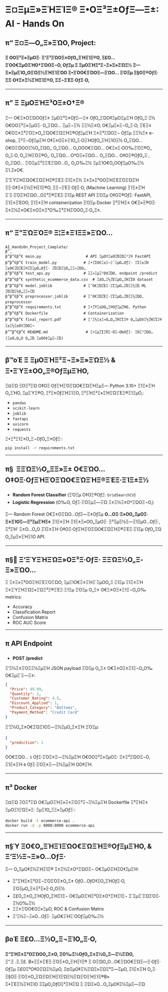 # Ξ¤ΞµΞ»ΞΉΞΊΞ® Ξ•ΟΞ³Ξ±ΟƒΞ―Ξ±: AI - Hands On

## π“ Ξ¤Ξ―Ο„Ξ»ΞΏΟ‚ Project:
**Ξ ΟΟΞ²Ξ»ΞµΟΞ· Ξ‘Ξ³ΞΏΟΞ±ΟƒΟ„ΞΉΞΊΞ®Ο‚ Ξ£Ο…ΞΌΟ€ΞµΟΞΉΟ†ΞΏΟΞ¬Ο‚ ΟƒΞµ Ξ ΞµΟΞΉΞ²Ξ¬Ξ»Ξ»ΞΏΞ½ Ξ—Ξ»ΞµΞΊΟ„ΟΞΏΞ½ΞΉΞΊΞΏΟ Ξ•ΞΌΟ€ΞΏΟΞ―ΞΏΟ… ΞΌΞµ Ξ§ΟΞ®ΟƒΞ· ΞΞ·Ο‡Ξ±Ξ½ΞΉΞΊΞ®Ο‚ ΞΞ¬ΞΈΞ·ΟƒΞ·Ο‚**

---

## π” Ξ ΞµΟΞΉΞ³ΟΞ±Ο†Ξ®
Ξ— Ο€Ξ±ΟΞΏΟΟƒΞ± ΞµΟΞ³Ξ±ΟƒΞ―Ξ± ΟƒΟ„ΞΏΟ‡ΞµΟΞµΞΉ ΟƒΟ„Ξ·Ξ½ Ο€ΟΟΞ²Ξ»ΞµΟΞ· Ο„ΞΏΟ… ΞµΞ¬Ξ½ Ξ­Ξ½Ξ±Ο‚ Ο€ΞµΞ»Ξ¬Ο„Ξ·Ο‚ ΞΈΞ± Ο€ΟΞ±Ξ³ΞΌΞ±Ο„ΞΏΟ€ΞΏΞΉΞ®ΟƒΞµΞΉ Ξ±Ξ³ΞΏΟΞ¬ ΟƒΞµ Ξ­Ξ½Ξ± e-shop, Ξ²Ξ¬ΟƒΞµΞΉ Ο‡Ξ±ΟΞ±ΞΊΟ„Ξ·ΟΞΉΟƒΟ„ΞΉΞΊΟΞ½ Ο„ΞΏΟ… Ο€ΟΞΏΟΟΞ½Ο„ΞΏΟ‚, Ο„ΞΏΟ… Ο„ΟΟΟ€ΞΏΟ… Ο€Ξ»Ξ·ΟΟ‰ΞΌΞ®Ο‚, Ο„Ξ·Ο‚ Ο„ΞΉΞΌΞ®Ο‚, Ο„ΞΏΟ… Ο†ΟΞ»ΞΏΟ… Ο„ΞΏΟ… Ο‡ΟΞ®ΟƒΟ„Ξ·, Ο„ΞΏΟ… ΞΌΞµΞ³Ξ­ΞΈΞΏΟ…Ο‚, Ο„Ο‰Ξ½ ΞµΞΊΟ€Ο„ΟΟƒΞµΟ‰Ξ½ ΞΊ.Ξ»Ο€.

Ξ‘ΞΎΞΉΞΏΟ€ΞΏΞΉΞ®ΞΈΞ·ΞΊΞ±Ξ½ Ξ±Ξ»Ξ³ΟΟΞΉΞΈΞΌΞΏΞΉ ΞΞ·Ο‡Ξ±Ξ½ΞΉΞΊΞ®Ο‚ ΞΞ¬ΞΈΞ·ΟƒΞ·Ο‚ (Machine Learning) ΞΊΞ±ΞΉ Ξ΄Ξ·ΞΌΞΉΞΏΟ…ΟΞ³Ξ®ΞΈΞ·ΞΊΞµ REST API ΞΌΞµ Ο‡ΟΞ®ΟƒΞ· FastAPI, ΞΊΞ±ΞΈΟΟ‚ ΞΊΞ±ΞΉ containerization ΞΌΞµ Docker Ξ³ΞΉΞ± Ο€Ξ»Ξ®ΟΞ· Ξ±Ξ½Ξ±Ο€Ξ±ΟΞ±Ξ³Ο‰Ξ³ΞΉΞΌΟΟ„Ξ·Ο„Ξ±.

---

## π“ Ξ”ΞΏΞΌΞ® Ξ¦Ξ±ΞΊΞ­Ξ»ΞΏΟ…
```
AI_HandsOn_Project_Complete/
β”‚
β”β”€β”€ main.py                    # API ΞµΟ†Ξ±ΟΞΌΞΏΞ³Ξ® FastAPI
β”β”€β”€ train_model.py            # Ξ•ΞΊΟ€Ξ±Ξ―Ξ΄ΞµΟ…ΟƒΞ· ΞΊΞ±ΞΉ Ξ±Ο€ΞΏΞΈΞ®ΞΊΞµΟ…ΟƒΞ· ΞΌΞΏΞ½Ο„Ξ­Ξ»ΞΏΟ…
β”β”€β”€ test_api.py               # ΞΞ»ΞµΞ³Ο‡ΞΏΟ‚ endpoint /predict
β”β”€β”€ synthetic_ecommerce_data.csv  # Ξ£Ο…Ξ½ΞΈΞµΟ„ΞΉΞΊΟ dataset
β”β”€β”€ model.joblib              # Ξ‘Ο€ΞΏΞΈΞ·ΞΊΞµΟ…ΞΌΞ­Ξ½ΞΏ ML ΞΌΞΏΞ½Ο„Ξ­Ξ»ΞΏ
β”β”€β”€ preprocessor.joblib       # Ξ‘Ο€ΞΏΞΈΞ·ΞΊΞµΟ…ΞΌΞ­Ξ½ΞΏΟ‚ preprocessor
β”β”€β”€ requirements.txt          # Ξ•ΞΎΞ±ΟΟ„Ξ®ΟƒΞµΞΉΟ‚ Python
β”β”€β”€ Dockerfile                # Containerization
β”β”€β”€ final_report.pdf          # Ξ‘Ξ½Ξ±Ξ»Ο…Ο„ΞΉΞΊΞ® Ο„ΞµΟ‡Ξ½ΞΉΞΊΞ® Ξ±Ξ½Ξ±Ο†ΞΏΟΞ¬
β””β”€β”€ README.md                 # Ξ¤ΞµΞΊΞΌΞ·ΟΞ―Ο‰ΟƒΞ· Ξ­ΟΞ³ΞΏΟ… (Ξ±Ο…Ο„Ο Ο„ΞΏ Ξ±ΟΟ‡ΞµΞ―ΞΏ)
```

---

## β™οΈ Ξ ΞµΟΞΉΞ²Ξ¬Ξ»Ξ»ΞΏΞ½ & Ξ•ΞΎΞ±ΟΟ„Ξ®ΟƒΞµΞΉΟ‚
Ξ¤ΞΏ Ξ­ΟΞ³ΞΏ Ο‡ΟΞ·ΟƒΞΉΞΌΞΏΟ€ΞΏΞΉΞµΞ― Python 3.10+ ΞΊΞ±ΞΉ Ο„ΞΉΟ‚ ΞµΞΎΞ®Ο‚ Ξ²Ξ±ΟƒΞΉΞΊΞ­Ο‚ Ξ²ΞΉΞ²Ξ»ΞΉΞΏΞΈΞ®ΞΊΞµΟ‚:

- `pandas`
- `scikit-learn`
- `joblib`
- `fastapi`
- `uvicorn`
- `requests`

Ξ•Ξ³ΞΊΞ±Ο„Ξ¬ΟƒΟ„Ξ±ΟƒΞ·:

```bash
pip install -r requirements.txt
```

---

## π§  ΞΞΏΞ½Ο„Ξ­Ξ»Ξ± Ο€ΞΏΟ… Ο‡ΟΞ·ΟƒΞΉΞΌΞΏΟ€ΞΏΞΉΞ®ΞΈΞ·ΞΊΞ±Ξ½

- **Random Forest Classifier** (ΞΌΞµ Ο‡ΟΞ®ΟƒΞ· `GridSearchCV`)
- **Logistic Regression** (Ο‰Ο‚ ΟƒΞ·ΞΌΞµΞ―ΞΏ Ξ±Ξ½Ξ±Ο†ΞΏΟΞ¬Ο‚)

Ξ— Random Forest Ο€Ξ±ΟΞΏΟ…ΟƒΞ―Ξ±ΟƒΞµ **Ο…ΟΞ·Ξ»ΟΟ„ΞµΟΞ· Ξ±ΞΊΟΞ―Ξ²ΞµΞΉΞ±** ΞΊΞ±ΞΉ ΞΊΞ±Ξ»ΟΟ„ΞµΟΞ· Ξ³ΞµΞ½Ξ―ΞΊΞµΟ…ΟƒΞ·, Ξ³ΞΉ' Ξ±Ο…Ο„Ο ΞΊΞ±ΞΉ Ο‡ΟΞ·ΟƒΞΉΞΌΞΏΟ€ΞΏΞΉΞ®ΞΈΞ·ΞΊΞµ ΟƒΟ„ΞΏ Ο„ΞµΞ»ΞΉΞΊΟ API.

---

## π§ Ξ‘ΞΎΞΉΞΏΞ»ΟΞ³Ξ·ΟƒΞ· ΞΞΏΞ½Ο„Ξ­Ξ»ΞΏΟ…
Ξ Ξ±Ξ»Ξ³ΟΟΞΉΞΈΞΌΞΏΟ‚ ΞµΞΊΟ€Ξ±ΞΉΞ΄ΞµΟΟ„Ξ·ΞΊΞµ ΞΊΞ±ΞΉ Ξ±ΞΎΞΉΞΏΞ»ΞΏΞ³Ξ®ΞΈΞ·ΞΊΞµ ΞΌΞµ Ο„Ξ± Ο€Ξ±ΟΞ±ΞΊΞ¬Ο„Ο‰ metrics:

- Accuracy
- Classification Report
- Confusion Matrix
- ROC AUC Score

---

## π API Endpoint

- **POST /predict**

Ξ‘Ξ½Ξ±ΞΌΞ­Ξ½ΞµΞΉ JSON payload ΞΌΞµ Ο„Ξ± Ο€Ξ±ΟΞ±ΞΊΞ¬Ο„Ο‰ Ο€ΞµΞ΄Ξ―Ξ±:

```json
{
  "Price": 49.99,
  "Quantity": 2,
  "Customer_Rating": 4.5,
  "Discount_Applied": 1,
  "Product_Category": "Bottoms",
  "Payment_Method": "Credit Card"
}
```

Ξ‘Ξ½Ο„Ξ±Ο€ΞΏΞΊΟΞ―Ξ½ΞµΟ„Ξ±ΞΉ ΞΌΞµ:

```json
{
  "prediction": 1
}
```

ΟΟ€ΞΏΟ… `1` ΟƒΞ·ΞΌΞ±Ξ―Ξ½ΞµΞΉ Ο€ΟΟΞ²Ξ»ΞµΟΞ· Ξ±Ξ³ΞΏΟΞ¬Ο‚ ΞΊΞ±ΞΉ `0` ΟƒΞ·ΞΌΞ±Ξ―Ξ½ΞµΞΉ ΟΟ‡ΞΉ.

---

## π³ Docker

Ξ¤ΞΏ Ξ­ΟΞ³ΞΏ Ο€ΞµΟΞΉΞ»Ξ±ΞΌΞ²Ξ¬Ξ½ΞµΞΉ Dockerfile Ξ³ΞΉΞ± ΞµΟΞΊΞΏΞ»Ξ· ΞµΞΊΟ„Ξ­Ξ»ΞµΟƒΞ·:

```bash
docker build -t ecommerce-api .
docker run -d -p 8000:8000 ecommerce-api
```

---

## π§Ύ ΞΟ€Ο„ΞΉΞΊΞΏΟ€ΞΏΞΉΞ®ΟƒΞµΞΉΟ‚ & Ξ‘Ξ½Ξ¬Ξ»Ο…ΟƒΞ·

Ξ— Ο„ΞµΟ‡Ξ½ΞΉΞΊΞ® Ξ±Ξ½Ξ±Ο†ΞΏΟΞ¬ Ο€ΞµΟΞΉΞ­Ο‡ΞµΞΉ:

- Ξ”ΞΉΞ±Ξ³ΟΞ¬ΞΌΞΌΞ±Ο„Ξ± ΟƒΟ…ΟƒΟ‡Ξ­Ο„ΞΉΟƒΞ·Ο‚ ΞΌΞµΟ„Ξ±Ξ²Ξ»Ξ·Ο„ΟΞ½
- Ξ£Ο„Ξ±Ο„ΞΉΟƒΟ„ΞΉΞΊΞ¬ Ο€ΞµΟΞΉΞ³ΟΞ±Ο†ΞΉΞΊΞ¬ Ξ΄ΞµΞ΄ΞΏΞΌΞ­Ξ½Ο‰Ξ½
- ΞΞ±ΞΌΟ€ΟΞ»ΞµΟ‚ ROC & Confusion Matrix
- Ξ‘Ξ½Ξ¬Ξ»Ο…ΟƒΞ· ΞµΟ€ΞΉΞ΄ΟΟƒΞµΟ‰Ξ½

---

## βοΈ Ξ£Ο…Ξ½Ο„Ξ¬ΞΊΟ„Ξ·Ο‚
**Ξ“ΞΉΞ±Ξ²ΟΞΏΟΟ„Ξ±Ο‚ ΞΟ‰Ξ½ΟƒΟ„Ξ±Ξ½Ο„Ξ―Ξ½ΞΏΟ‚**  
Ξ”.Ξ .Ξ.Ξ£. Β«ΞΞ±ΞΈΞ·ΞΌΞ±Ο„ΞΉΞΊΞ® Ξ ΟΞΏΟ„Ο…Ο€ΞΏΟ€ΞΏΞ―Ξ·ΟƒΞ· ΟƒΞµ Ξ£ΟΞ³Ο‡ΟΞΏΞ½ΞµΟ‚ Ξ¤ΞµΟ‡Ξ½ΞΏΞ»ΞΏΞ³Ξ―ΞµΟ‚ ΞΊΞ±ΞΉ Ο„Ξ· Ξ§ΟΞ·ΞΌΞ±Ο„ΞΏΞΏΞΉΞΊΞΏΞ½ΞΏΞΌΞΉΞΊΞ®Β»  
Ξ•ΞΈΞ½ΞΉΞΊΟ ΞΞµΟ„ΟƒΟΞ²ΞΉΞΏ Ξ ΞΏΞ»Ο…Ο„ΞµΟ‡Ξ½ΞµΞ―ΞΏ
